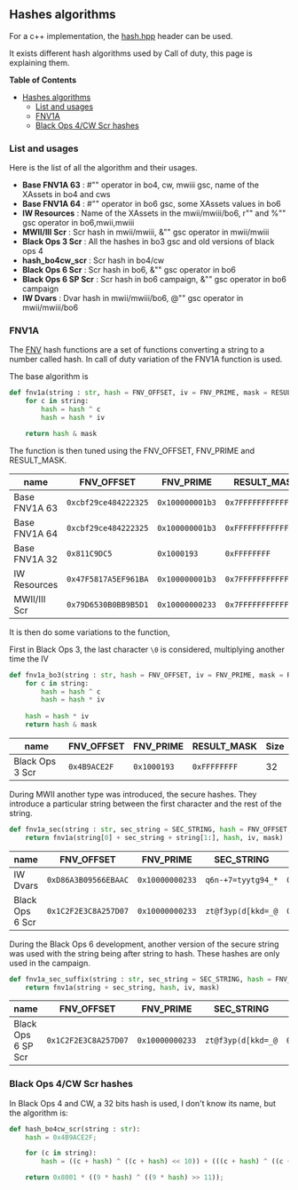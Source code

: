 ## Hashes algorithms

For a c++ implementation, the [hash.hpp](https://github.com/ate47/atian-cod-tools/blob/main/src/shared/utils/hash.hpp) header can be used.

It exists different hash algorithms used by Call of duty, this page is explaining them.

**Table of Contents**
- [Hashes algorithms](#hashes-algorithms)
  - [List and usages](#list-and-usages)
  - [FNV1A](#fnv1a)
  - [Black Ops 4/CW Scr hashes](#black-ops-4cw-scr-hashes)

### List and usages

Here is the list of all the algorithm and their usages.

- **Base FNV1A 63** : #"" operator in bo4, cw, mwiii gsc, name of the XAssets in bo4 and cws
- **Base FNV1A 64** : #"" operator in bo6 gsc, some XAssets values in bo6
- **IW Resources** : Name of the XAssets in the mwii/mwiii/bo6, r"" and %"" gsc operator in bo6,mwii,mwiii
- **MWII/III Scr** : Scr hash in mwii/mwiii, &"" gsc operator in mwii/mwiii
- **Black Ops 3 Scr** : All the hashes in bo3 gsc and old versions of black ops 4
- **hash_bo4cw_scr** : Scr hash in bo4/cw
- **Black Ops 6 Scr** : Scr hash in bo6, &"" gsc operator in bo6
- **Black Ops 6 SP Scr** : Scr hash in bo6 campaign, &"" gsc operator in bo6 campaign
- **IW Dvars** : Dvar hash in mwii/mwiii/bo6, @"" gsc operator in mwii/mwiii/bo6


### FNV1A

The [FNV](https://en.wikipedia.org/wiki/Fowler%E2%80%93Noll%E2%80%93Vo_hash_function) hash functions are a set of functions converting a string to a number called hash. In call of duty variation of the FNV1A function is used.

The base algorithm is

```python
def fnv1a(string : str, hash = FNV_OFFSET, iv = FNV_PRIME, mask = RESULT_MASK):
    for c in string:
        hash = hash ^ c
        hash = hash * iv

    return hash & mask

```

The function is then tuned using the FNV_OFFSET, FNV_PRIME and RESULT_MASK.

| name          | FNV_OFFSET           | FNV_PRIME       | RESULT_MASK          | Size |
| ------------- | -------------------- | --------------- | -------------------- | ---- |
| Base FNV1A 63 | `0xcbf29ce484222325` | `0x100000001b3` | `0x7FFFFFFFFFFFFFFF` | 63   |
| Base FNV1A 64 | `0xcbf29ce484222325` | `0x100000001b3` | `0xFFFFFFFFFFFFFFFF` | 64   |
| Base FNV1A 32 | `0x811C9DC5`         | `0x1000193`     | `0xFFFFFFFF`         | 32   |
| IW Resources  | `0x47F5817A5EF961BA` | `0x100000001b3` | `0x7FFFFFFFFFFFFFFF` | 63   |
| MWII/III Scr  | `0x79D6530B0BB9B5D1` | `0x10000000233` | `0x7FFFFFFFFFFFFFFF` | 63   |

It is then do some variations to the function, 


First in Black Ops 3, the last character `\0` is considered, multiplying another time the IV

```python
def fnv1a_bo3(string : str, hash = FNV_OFFSET, iv = FNV_PRIME, mask = RESULT_MASK):
    for c in string:
        hash = hash ^ c
        hash = hash * iv
    
    hash = hash * iv
    return hash & mask

```

| name            | FNV_OFFSET   | FNV_PRIME   | RESULT_MASK  | Size |
| --------------- | ------------ | ----------- | ------------ | ---- |
| Black Ops 3 Scr | `0x4B9ACE2F` | `0x1000193` | `0xFFFFFFFF` | 32   |

During MWII another type was introduced, the secure hashes. They introduce a particular string between the first character and the rest of the string.

```python
def fnv1a_sec(string : str, sec_string = SEC_STRING, hash = FNV_OFFSET, iv = FNV_PRIME, mask = RESULT_MASK):
    return fnv1a(string[0] + sec_string + string[1:], hash, iv, mask)

```

| name            | FNV_OFFSET           | FNV_PRIME       | SEC_STRING         | RESULT_MASK          | Size |
| --------------- | -------------------- | --------------- | ------------------ | -------------------- | ---- |
| IW Dvars        | `0xD86A3B09566EBAAC` | `0x10000000233` | `q6n-+7=tyytg94_*` | `0xFFFFFFFFFFFFFFFF` | 64   |
| Black Ops 6 Scr | `0x1C2F2E3C8A257D07` | `0x10000000233` | `zt@f3yp(d[kkd=_@` | `0xFFFFFFFFFFFFFFFF` | 64   |

During the Black Ops 6 development, another version of the secure string was used with the string being after string to hash. These hashes are only used in the campaign.

```python
def fnv1a_sec_suffix(string : str, sec_string = SEC_STRING, hash = FNV_OFFSET, iv = FNV_PRIME, mask = RESULT_MASK):
    return fnv1a(string + sec_string, hash, iv, mask)

```

| name               | FNV_OFFSET           | FNV_PRIME       | SEC_STRING         | RESULT_MASK          | Size |
| ------------------ | -------------------- | --------------- | ------------------ | -------------------- | ---- |
| Black Ops 6 SP Scr | `0x1C2F2E3C8A257D07` | `0x10000000233` | `zt@f3yp(d[kkd=_@` | `0xFFFFFFFFFFFFFFFF` | 64   |

### Black Ops 4/CW Scr hashes

In Black Ops 4 and CW, a 32 bits hash is used, I don't know its name, but the algorithm is:

```python
def hash_bo4cw_scr(string : str):
    hash = 0x4B9ACE2F;

    for (c in string):
        hash = ((c + hash) ^ ((c + hash) << 10)) + (((c + hash) ^ ((c + hash) << 10)) >> 6);

    return 0x8001 * ((9 * hash) ^ ((9 * hash) >> 11));
```

